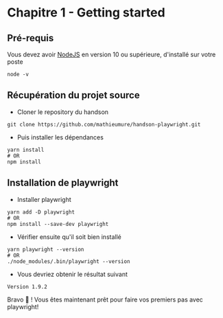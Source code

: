 # Chapitre 1 - Getting started

## Pré-requis

Vous devez avoir [NodeJS](https://nodejs.org/en/) en version 10 ou supérieure, d'installé sur votre poste

```shell
node -v
```

## Récupération du projet source

- Cloner le repository du handson 

```shell
git clone https://github.com/mathieumure/handson-playwright.git
```

- Puis installer les dépendances

```shell
yarn install
# OR
npm install
```

## Installation de playwright

- Installer playwright

```shell
yarn add -D playwright
# OR
npm install --save-dev playwright
```

- Vérifier ensuite qu'il soit bien installé
```shell
yarn playwright --version
# OR
./node_modules/.bin/playwright --version
```

- Vous devriez obtenir le résultat suivant
```shell
Version 1.9.2
```

Bravo 💪 ! Vous êtes maintenant prêt pour faire vos premiers pas avec playwright!

